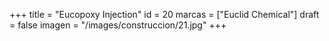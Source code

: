 +++
title = "Eucopoxy Injection"
id = 20
marcas = ["Euclid Chemical"]
draft = false
imagen = "/images/construccion/21.jpg"
+++

<!--more-->